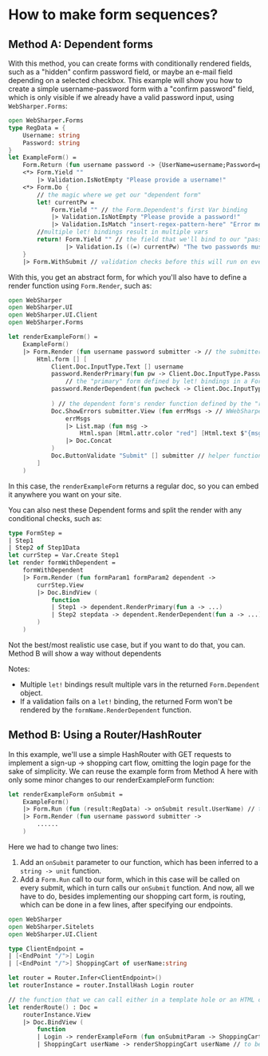# How to make form sequences?
## Method A: Dependent forms
With this method, you can create forms with conditionally rendered fields, such as a "hidden" confirm password field, or maybe an e-mail field depending on a selected checkbox.
This example will show you how to create a simple username-password form with a "confirm password" field, which is only visible if we already have a valid password input, using `WebSharper.Forms`:
```fsharp
open WebSharper.Forms
type RegData = {
    Username: string
    Password: string
}
let ExampleForm() =
    Form.Return (fun username password -> {UserName=username;Password=password})
    <*> Form.Yield ""
        |> Validation.IsNotEmpty "Please provide a username!"
    <*> Form.Do {
        // the magic where we get our "dependent form"
        let! currentPw = 
            Form.Yield "" // the Form.Dependent's first Var binding
            |> Validation.IsNotEmpty "Please provide a password!"
            |> Validation.IsMatch "insert-regex-pattern-here" "Error message"
        //multiple let! bindings result in multiple vars 
        return! Form.Yield "" // the field that we'll bind to our "password" Var
                |> Validation.Is ((=) currentPw) "The two passwords must be an exact match!"
    }
    |> Form.WithSubmit // validation checks before this will run on every input change, validation checks/Form.Run after this will only run on submit.
```

With this, you get an abstract form, for which you'll also have to define a render function using `Form.Render`, such as:

```fsharp
open WebSharper
open WebSharper.UI
open WebSharper.UI.Client
open WebSharper.Forms

let renderExampleForm() =
    ExampleForm()
    |> Form.Render (fun username password submitter -> // the submitter is added to the form with the Form.WithSubmit method
        Html.form [] [
            Client.Doc.InputType.Text [] username
            password.RenderPrimary(fun pw -> Client.Doc.InputType.Password [] pw)
                // the "primary" form defined by let! bindings in a Form.Do block
            password.RenderDependent(fun pwcheck -> Client.Doc.InputType.Password [] pwcheck
            
            ) // the dependent form's render function defined by the "return!" of a Form.Do builder
            Doc.ShowErrors submitter.View (fun errMsgs -> // WWebSharper.Forms helper function
                errMsgs 
                |> List.map (fun msg ->
                    Html.span [Html.attr.color "red"] [Html.text $"{msg.Id}: {msg.Text}"]) 
                |> Doc.Concat 
            )
            Doc.ButtonValidate "Submit" [] submitter // helper function defined in WebSharper.Forms, automatically turns the submit button on/off+binds the specific submitter to itself
        ]
    )
```
In this case, the `renderExampleForm` returns a regular doc, so you can embed it anywhere you want on your site.

You can also nest these Dependent forms and split the render with any conditional checks, such as:
```fsharp
type FormStep =
| Step1
| Step2 of Step1Data
let currStep = Var.Create Step1
let render formWithDependent =
    formWithDependent
    |> Form.Render (fun formParam1 formParam2 dependent ->
        currStep.View 
        |> Doc.BindView (
            function
            | Step1 -> dependent.RenderPrimary(fun a -> ...)
            | Step2 stepdata -> dependent.RenderDependent(fun a -> ...)
        )
    )

```
Not the best/most realistic use case, but if you want to do that, you can. Method B will show a way without dependents

Notes:
- Multiple `let!` bindings result multiple vars in the returned `Form.Dependent` object.
- If a validation fails on a `let!` binding, the returned Form won't be rendered by the `formName.RenderDependent` function.

## Method B: Using a Router/HashRouter
In this example, we'll use a simple HashRouter with GET requests to implement a sign-up -> shopping cart flow, omitting the login page for the sake of simplicity.
We can reuse the example form from Method A here with only some minor changes to our renderExampleForm function:
```fsharp
let renderExampleForm onSubmit =
    ExampleForm()
    |> Form.Run (fun (result:RegData) -> onSubmit result.UserName) // to not leak the password, we'll only call the onSubmit function with the received username
    |> Form.Render (fun username password submitter ->
        ......
    )
```
Here we had to change two lines:
1. Add an `onSubmit` parameter to our function, which has been inferred to a `string -> unit` function.
2. Add a `Form.Run` call to our form, which in this case will be called on every submit, which in turn calls our `onSubmit` function.
And now, all we have to do, besides implementing our shopping cart form, is routing, which can be done in a few lines, after specifying our endpoints.
```fsharp
open WebSharper
open WebSharper.Sitelets
open WebSharper.UI.Client

type ClientEndpoint =
| [<EndPoint "/">] Login
| [<EndPoint "/">] ShoppingCart of userName:string

let router = Router.Infer<ClientEndpoint>()
let routerInstance = router.InstallHash Login router

// the function that we can call either in a template hole or an HTML combinator
let renderRoute() : Doc =
    routerInstance.View
    |> Doc.BindView (
        function
        | Login -> renderExampleForm (fun onSubmitParam -> ShoppingCart onSubmitParam |> routerInstance.Set )) // method can be simplified to (ShoppingCart >> routerInstance.Set)
        | ShoppingCart userName -> renderShoppingCart userName // to be implemented
```
